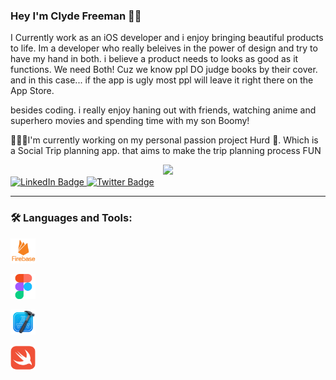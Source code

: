 ### Hey I'm Clyde Freeman 🤚🏾

I Currently work as an iOS developer and i enjoy bringing beautiful products to life. Im a developer who really beleives in the power of design and try to have my hand in both. i believe a product needs to looks as good as it functions. We need Both! Cuz we know ppl DO judge books by their cover. and in this case... if the app is ugly most ppl will leave it right there on the App Store. 



besides coding. i really enjoy haning out with friends, watching anime and superhero movies and spending time with my son Boomy!

👨🏾‍💻I'm currently working on my personal passion project Hurd 🦬. Which is a Social Trip planning app. that aims to make the trip planning process FUN


<div id="header" align="center">
  <img src="https://media.giphy.com/media/JC8KjsrmHToq4BhF5t/giphy.gif?cid=ecf05e47hsvx4t5ztm2ao7sap393v7cbu4emcej7mm74xysl&rid=giphy.gif&ct=g" width="100"/>
</div>

<div id="badges">
  <a href="your-linkedin-URL">
    <img src="https://img.shields.io/badge/LinkedIn-blue?style=for-the-badge&logo=linkedin&logoColor=white" alt="LinkedIn Badge"/>
  </a>
  <a href="your-twitter-URL">
    <img src="https://img.shields.io/badge/Twitter-blue?style=for-the-badge&logo=twitter&logoColor=white" alt="Twitter Badge"/>
  </a>
</div>

--- 
### :hammer_and_wrench: Languages and Tools:
<div>
  <img src="https://github.com/devicons/devicon/blob/master/icons/firebase/firebase-plain-wordmark.svg" title="Firebase" alt="Firebase" width="40" height="40"/>&nbsp;

  <img src="https://github.com/devicons/devicon/blob/master/icons/figma/figma-original.svg" title="Figma" alt="Figma" width="40" height="40"/>&nbsp;

  <img src="https://github.com/devicons/devicon/blob/master/icons/xcode/xcode-original.svg" title="XCode" alt="XCode" width="40" height="40"/>&nbsp;

  <img src="https://github.com/devicons/devicon/blob/master/icons/swift/swift-original.svg" title="Swift" alt="Swift" width="40" height="40"/>&nbsp;
</div>
